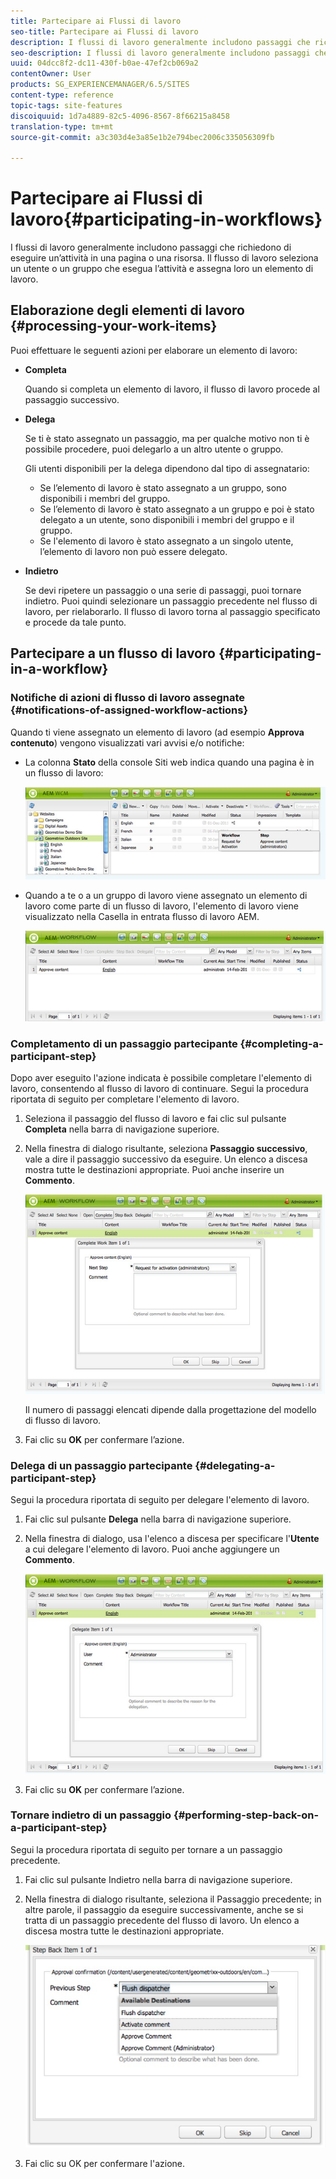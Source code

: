 ```yaml
---
title: Partecipare ai Flussi di lavoro
seo-title: Partecipare ai Flussi di lavoro
description: I flussi di lavoro generalmente includono passaggi che richiedono di eseguire un’attività in una pagina o una risorsa. Il flusso di lavoro seleziona un utente o un gruppo che esegua l’attività e assegna loro un elemento di lavoro.
seo-description: I flussi di lavoro generalmente includono passaggi che richiedono di eseguire un’attività in una pagina o una risorsa. Il flusso di lavoro seleziona un utente o un gruppo che esegua l’attività e assegna loro un elemento di lavoro.
uuid: 04dcc8f2-dc11-430f-b0ae-47ef2cb069a2
contentOwner: User
products: SG_EXPERIENCEMANAGER/6.5/SITES
content-type: reference
topic-tags: site-features
discoiquuid: 1d7a4889-82c5-4096-8567-8f66215a8458
translation-type: tm+mt
source-git-commit: a3c303d4e3a85e1b2e794bec2006c335056309fb

---
```



# Partecipare ai Flussi di lavoro{#participating-in-workflows}

I flussi di lavoro generalmente includono passaggi che richiedono di eseguire un’attività in una pagina o una risorsa. Il flusso di lavoro seleziona un utente o un gruppo che esegua l’attività e assegna loro un elemento di lavoro.

## Elaborazione degli elementi di lavoro {#processing-your-work-items}

Puoi effettuare le seguenti azioni per elaborare un elemento di lavoro:

* **Completa**

   Quando si completa un elemento di lavoro, il flusso di lavoro procede al passaggio successivo.

* **Delega**

   Se ti è stato assegnato un passaggio, ma per qualche motivo non ti è possibile procedere, puoi delegarlo a un altro utente o gruppo.

   Gli utenti disponibili per la delega dipendono dal tipo di assegnatario:

   * Se l’elemento di lavoro è stato assegnato a un gruppo, sono disponibili i membri del gruppo.
   * Se l’elemento di lavoro è stato assegnato a un gruppo e poi è stato delegato a un utente, sono disponibili i membri del gruppo e il gruppo.
   * Se l&#39;elemento di lavoro è stato assegnato a un singolo utente, l’elemento di lavoro non può essere delegato.

* **Indietro**

   Se devi ripetere un passaggio o una serie di passaggi, puoi tornare indietro. Puoi quindi selezionare un passaggio precedente nel flusso di lavoro, per rielaborarlo. Il flusso di lavoro torna al passaggio specificato e procede da tale punto.

## Partecipare a un flusso di lavoro {#participating-in-a-workflow}

### Notifiche di azioni di flusso di lavoro assegnate {#notifications-of-assigned-workflow-actions}

Quando ti viene assegnato un elemento di lavoro (ad esempio **Approva contenuto**) vengono visualizzati vari avvisi e/o notifiche:

* La colonna **Stato** della console Siti web indica quando una pagina è in un flusso di lavoro:

   ![workflowstatus-1](assets/workflowstatus-1.png)

* Quando a te o a un gruppo di lavoro viene assegnato un elemento di lavoro come parte di un flusso di lavoro, l&#39;elemento di lavoro viene visualizzato nella Casella in entrata flusso di lavoro AEM.

   ![workflowinbox](assets/workflowinbox.png)

### Completamento di un passaggio partecipante {#completing-a-participant-step}

Dopo aver eseguito l&#39;azione indicata è possibile completare l&#39;elemento di lavoro, consentendo al flusso di lavoro di continuare. Segui la procedura riportata di seguito per completare l&#39;elemento di lavoro.

1. Seleziona il passaggio del flusso di lavoro e fai clic sul pulsante **Completa** nella barra di navigazione superiore.
1. Nella finestra di dialogo risultante, seleziona **Passaggio successivo**, vale a dire il passaggio successivo da eseguire. Un elenco a discesa mostra tutte le destinazioni appropriate. Puoi anche inserire un **Commento**.

   ![workflowcomplete](assets/workflowcomplete.png)

   Il numero di passaggi elencati dipende dalla progettazione del modello di flusso di lavoro.

1. Fai clic su **OK** per confermare l’azione.

### Delega di un passaggio partecipante {#delegating-a-participant-step}

Segui la procedura riportata di seguito per delegare l&#39;elemento di lavoro.

1. Fai clic sul pulsante **Delega** nella barra di navigazione superiore.
1. Nella finestra di dialogo, usa l&#39;elenco a discesa per specificare l&#39;**Utente** a cui delegare l&#39;elemento di lavoro. Puoi anche aggiungere un **Commento**.

   ![workflowdelegate](assets/workflowdelegate.png)

1. Fai clic su **OK** per confermare l’azione.

### Tornare indietro di un passaggio {#performing-step-back-on-a-participant-step}

Segui la procedura riportata di seguito per tornare a un passaggio precedente.

1. Fai clic sul pulsante Indietro nella barra di navigazione superiore.
1. Nella finestra di dialogo risultante, seleziona il Passaggio precedente; in altre parole, il passaggio da eseguire successivamente, anche se si tratta di un passaggio precedente del flusso di lavoro. Un elenco a discesa mostra tutte le destinazioni appropriate. 

   ![screen_shot_2018-08-10at155325](assets/screen_shot_2018-08-10at155325.jpg)

1. Fai clic su OK per confermare l&#39;azione.

